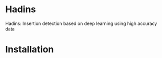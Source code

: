 # Hadins
Hadins: Insertion detection based on deep learning using high accuracy data


# Installation
